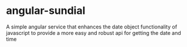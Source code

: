# angular-sundial
A simple angular service that enhances the date object functionality of javascript to provide a more easy and robust api for getting the date and time
